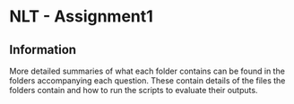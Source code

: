 # NLT - Assignment1

## Information
More detailed summaries of what each folder contains can be found in the folders accompanying each question. These contain details of the files the folders contain and how to run the scripts to evaluate their outputs.

